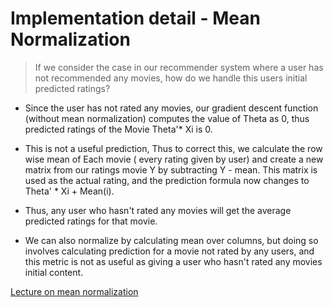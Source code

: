 # Implementation detail - Mean Normalization

> If we consider the case in our recommender system where a user has not recommended any movies, how do we handle this users initial predicted ratings?

* Since the user has not rated any movies, our gradient descent function  (without mean normalization) computes the value of Theta as 0, thus predicted ratings of the Movie Theta'* Xi is 0.

* This is not a useful prediction, Thus to correct this, we calculate the row wise mean of Each movie ( every rating given by user) and create a new matrix from our ratings movie Y by subtracting Y - mean. This matrix is used as the actual rating, and  the prediction formula now changes to Theta' * Xi + Mean(i).

* Thus, any user who hasn't rated any movies will get the average predicted ratings for that movie.

* We can also normalize by calculating mean over columns, but doing so involves calculating prediction for a movie not rated by any users, and this metric is not as useful as giving a user who hasn't rated any movies initial content.

[Lecture on mean normalization](https://www.coursera.org/learn/machine-learning/lecture/Adk8G/implementational-detail-mean-normalization)